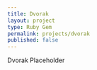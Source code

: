 ```yaml
---
title: Dvorak
layout: project
type: Ruby Gem
permalink: projects/dvorak
published: false
---
```


Dvorak Placeholder

